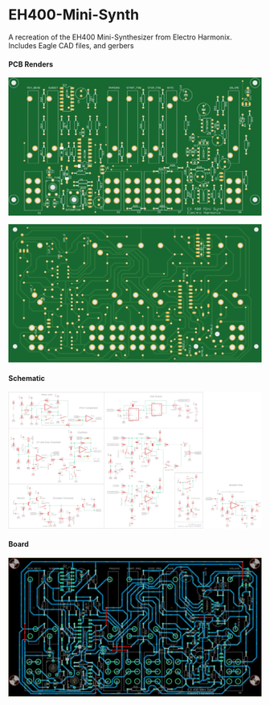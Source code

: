 # EH400-Mini-Synth
A recreation of the EH400 Mini-Synthesizer from Electro Harmonix.
Includes Eagle CAD files, and gerbers
 
 #### PCB Renders ####
 ![PCB Top](Pics/EH%20400%20PCB%20render%20top.png)
 
 ![PCB Bottom](Pics/EH%20400%20PCB%20render%20bot.png)

 #### Schematic ####
 ![Schematic](Pics/EH%20400%20Mini-Synth%20Schem.png)

 #### Board ####
 ![Board](Pics/EH%20400%20Mini-Synth%20PCB.png)
